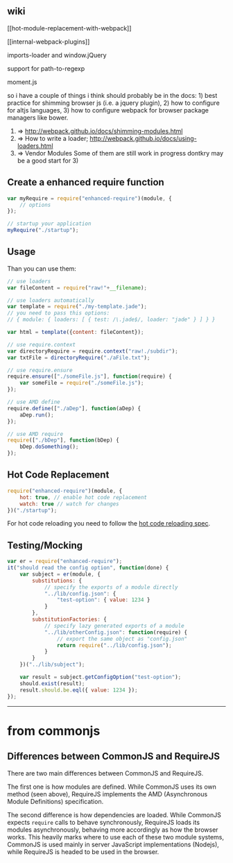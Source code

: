 ## wiki

[[hot-module-replacement-with-webpack]]

[[internal-webpack-plugins]]

imports-loader and window.jQuery

support for path-to-regexp

moment.js

so i have a couple of things i think should probably be in the docs: 1) best practice for shimming browser js (i.e. a jquery plugin), 2) how to configure for altjs languages, 3) how to configure webpack for browser package managers like bower.
1) => http://webpack.github.io/docs/shimming-modules.html
2) => How to write a loader; http://webpack.github.io/docs/using-loaders.html
3) => Vendor Modules
Some of them are still work in progress
dontkry may be a good start for 3)

## Create a enhanced require function

``` javascript
var myRequire = require("enhanced-require")(module, {
	// options
});

// startup your application
myRequire("./startup");
```

## Usage

Than you can use them:

``` javascript
// use loaders
var fileContent = require("raw!"+__filename);

// use loaders automatically
var template = require("./my-template.jade");
// you need to pass this options: 
// { module: { loaders: [ { test: /\.jade$/, loader: "jade" } ] } }

var html = template({content: fileContent});

// use require.context
var directoryRequire = require.context("raw!./subdir");
var txtFile = directoryRequire("./aFile.txt");

// use require.ensure
require.ensure(["./someFile.js"], function(require) {
	var someFile = require("./someFile.js");
});

// use AMD define
require.define(["./aDep"], function(aDep) {
	aDep.run();
});

// use AMD require
require(["./bDep"], function(bDep) {
	bDep.doSomething();
});
```

## Hot Code Replacement

``` javascript
require("enhanced-require")(module, {
	hot: true, // enable hot code replacement
	watch: true // watch for changes
})("./startup");
```

For hot code reloading you need to follow the [hot code reloading spec](https://github.com/webpack/enhanced-require/wiki/HCR-Spec).

## Testing/Mocking

``` javascript
var er = require("enhanced-require");
it("should read the config option", function(done) {
	var subject = er(module, {
		substitutions: {
			// specify the exports of a module directly
			"../lib/config.json": {
				"test-option": { value: 1234 }
			}
		},
		substitutionFactories: {
			// specify lazy generated exports of a module
			"../lib/otherConfig.json": function(require) {
				// export the same object as "config.json"
				return require("../lib/config.json");
			}
		}
	})("../lib/subject");

	var result = subject.getConfigOption("test-option");
	should.exist(result);
	result.should.be.eql({ value: 1234 });
});
```



---

# from commonjs

## Differences between CommonJS and RequireJS

There are two main differences between CommonJS and RequireJS.

The first one is how modules are defined. 
While CommonJS uses its own method (seen above), RequireJS implements
the AMD (Asynchronous Module Definitions) specification.

The second difference is how dependencies are loaded.
While CommonJS expects `require` calls to behave synchronously, 
RequireJS loads its modules asynchronously, behaving more
accordingly as how the browser works.
This heavily marks where to use each of these two module systems, 
CommonJS is used mainly in server JavaScript implementations (Nodejs),
while RequireJS is headed to be used in the browser.
